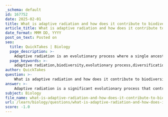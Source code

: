 ```yaml
---
_schema: default
id: 167752
date: 2025-02-01
title: What is adaptive radiation and how does it contribute to biodiversity?
article_title: What is adaptive radiation and how does it contribute to biodiversity?
date_format: MMM DD, YYYY
post_on_text: Posted on
seo:
  title: QuickTakes | Biology
  page_description: >-
    Adaptive radiation is an evolutionary process where a single ancestral species rapidly diversifies into various forms, enhancing biodiversity through increased species richness and niche differentiation.
  page_keywords: >-
    adaptive radiation,biodiversity,evolutionary process,diversification,environmental niches,species richness,niche differentiation,ecological roles,ecosystem resilience,evolutionary innovation,Galápagos finches,rapid evolution,mass extinction,colonization of habitats
author: QuickTakes
question: >-
    What is adaptive radiation and how does it contribute to biodiversity?
answer: >-
    Adaptive radiation is a significant evolutionary process that contributes to biodiversity by allowing a single ancestral species to rapidly diversify into a wide variety of forms, each adapted to different environmental niches. This phenomenon typically occurs when a species colonizes a new habitat or experiences a significant change in its environment, such as the availability of new resources or the absence of competitors.\n\n### Key Features of Adaptive Radiation:\n\n1. **Rapid Diversification**: Adaptive radiation involves the quick evolution of multiple species from a common ancestor. This diversification can lead to the emergence of various forms that exploit different ecological roles or niches.\n\n2. **Environmental Opportunities**: The process is often triggered by environmental changes, such as the colonization of new islands, the aftermath of mass extinctions, or the development of new habitats. For example, the finches of the Galápagos Islands are a classic example of adaptive radiation, where different species evolved distinct beak shapes to utilize various food sources.\n\n3. **Niche Differentiation**: As species evolve, they adapt to specific niches, reducing competition among them. This differentiation allows multiple species to coexist in the same environment by utilizing different resources or habitats.\n\n4. **Examples in Nature**: Besides the Galápagos finches, other examples include the diversification of mammals after the extinction of dinosaurs, leading to the rise of various forms such as carnivores, herbivores, and omnivores, each adapted to their specific ecological roles.\n\n### Contribution to Biodiversity:\n\n- **Increased Species Richness**: Adaptive radiation leads to a greater number of species within a given area, enhancing the overall biodiversity of ecosystems.\n- **Ecosystem Resilience**: A diverse array of species can contribute to ecosystem stability and resilience, as different species can respond to environmental changes in various ways.\n- **Evolutionary Innovation**: The process fosters evolutionary innovation, as new traits and adaptations emerge, allowing species to exploit new resources and adapt to changing environments.\n\nIn summary, adaptive radiation is a crucial mechanism in the evolution of life on Earth, driving the diversification of species and contributing significantly to the richness of biodiversity we observe today.
subject: Biology
file_name: what-is-adaptive-radiation-and-how-does-it-contribute-to-biodiversity.md
url: /learn/biology/questions/what-is-adaptive-radiation-and-how-does-it-contribute-to-biodiversity
score: -1.0
---
```


&nbsp;